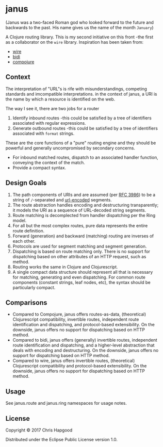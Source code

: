 # janus
(Janus was a two-faced Roman god who looked forward to the future and backwards to the past.  His name gives us the name of the month `January`)

A Clojure routing library.  This is my second initiative on this front -the first as a collaborator on the `wire` library.  Inspiration has been taken from:

 * [wire](https://github.com/mwmitchell/wire)
 * [bidi](https://github.com/juxt/bidi)
 * [compojure](https://github.com/weavejester/compojure)

## Context
The interpretation of "URL"s is rife with misunderstandings, competing standards and imcompatible interpretations.  in the context of janus, a URI is the name by which a resource is identified on the web.

The way I see it, there are two jobs for a router

1. Identify inbound routes -this could be satisfied by a tree of identifiers associated with regular expressions.
2. Generate outbound routes -this could be satisfied by a tree of identifiers associated with `format` strings.

These are the core functions of a "pure" routing engine and they should be powerful and generally uncompromised by secondary concerns.

 * For inbound matched routes, dispatch to an associated handler function, conveying the context of the match.
 * Provide a compact syntax.

## Design Goals
 1. The path components of URIs and are assumed (per [RFC 3986](https://en.wikipedia.org/wiki/Uniform_Resource_Identifier#Syntax)) to be a string of `/`-separated and [url-encoded](https://en.wikipedia.org/wiki/Percent-encoding) segments.
 1. The route abstraction handles encoding and destructuring transparently; it models the URI
    as a sequence of URL-decoded string segments.
 1. Route matching is decomplected from handler dispatching per the Ring model.
 1. For all but the most complex routes, pure data represents the entire route definition.
 1. Forward (generation) and backward (matching) routing are inverses of each other.
 1. Protocols are used for segment matching and segment generation.
 1. Dispatching is based on route matching only.  There is no support for dispatching
    based on other attributes of an HTTP request, such as method.
 1. Routing works the same in Clojure and Clojurescript.
 1. A single compact data structure should represent all that is necessary for matching, generating and even dispatching.  For common route components (constant strings, leaf nodes, etc), the syntax should be particularly compact.

## Comparisons
 * Compared to Compojure, janus offers routes-as-data, (theoretical) Clojurescript compatibility, invertible routes, independent route identification and dispatching, and protocol-based extensibility.   On the downside, janus offers no support for dispatching based on HTTP method.
 * Compared to bidi, janus offers (generally) invertible routes, independent route identification and dispatching, and a higher-level abstraction that deals with encoding and destructuring.  On the downside, janus offers no support for dispatching based on HTTP method.
 * Compared to wire, janus offers invertible routes, (theoretical) Clojurescript compatibility and protocol-based extensibility.  On the downside, janus offers no support for dispatching based on HTTP method.

## Usage

See janus.route and janus.ring namespaces for usage notes.

## License

Copyright © 2017 Chris Hapgood

Distributed under the Eclipse Public License version 1.0.
